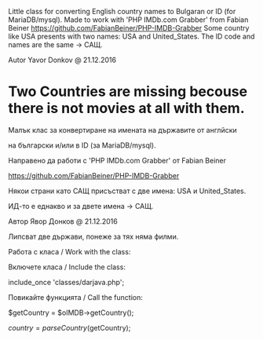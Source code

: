 Little class for converting English country names to Bulgaran or ID (for MariaDB/mysql).
Made to work with 'PHP IMDb.com Grabber' from Fabian Beiner
https://github.com/FabianBeiner/PHP-IMDB-Grabber
Some country like USA presents with two names: USA and United_States.
The ID code and names are the same -> САЩ.

Autor Yavor Donkov @ 21.12.2016

Two Countries are missing becouse there is not movies at all with them.
===================================================================
Малък клас за конвертиране на имената на държавите от англйски

на български и/или в ID (за MariaDB/mysql).

Направено да работи с 'PHP IMDb.com Grabber' от Fabian Beiner

https://github.com/FabianBeiner/PHP-IMDB-Grabber

Някои страни като САЩ присъстват с две имена: USA и United_States.

ИД-то е еднакво и за двете имена -> САЩ.

Автор Явор Донков @ 21.12.2016

Липсват две държави, понеже за тях няма филми.

Работа с класа / Work with the class:

Включете класа / Include the class:

include_once 'classes/darjava.php';

Повикайте функцията / Call the function: 

$getCountry = $oIMDB->getCountry();

$country=parseCountry($getCountry);

